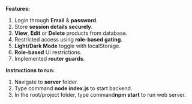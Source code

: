 **Features:**
1. Login through **Email** & **password**.
2. Store **session details securely**.
3. **View**, **Edit** or **Delete** products from database.
4. Restricted access using **role-based gating**.
5. **Light/Dark Mode** toggle with localStorage.
6. **Role-based** UI restrictions.
7.  Implemented **router guards**.

**Instructions to run:**
1. Navigate to **server** folder.
2. Type command **node index.js** to start backend.
3. In the root/project folder, type command**npm start** to run web server.
